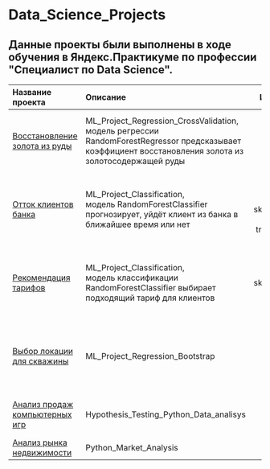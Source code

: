 # Data_Science_Projects

## Данные проекты были выполнены в ходе обучения в Яндекс.Практикуме по профессии "Специалист по Data Science".


| Название проекта      | Описание               | Используемые библиотеки     |
| :-------------------- | :--------------------- |:---------------------------:|
| [Восстановление золота из руды](https://github.com/AlexanderReut/Data_Science_Projects/blob/main/Gold%20Production_ML_Project_Regression_CrossValidation.ipynb) | ML_Project_Regression_CrossValidation, <br> модель регрессии RandomForestRegressor предсказывает коэффициент восстановления золота из золотосодержащей руды|- pandas, <br> - numpy, <br> - matplotlib, <br> - sklearn(LinearRegression, RandomForestRegressor, cross_val_score)|
| [Отток клиентов банка](https://github.com/AlexanderReut/Data_Science_Projects/blob/main/Bank%20Turnover_ML_Project_Classification.ipynb)  | ML_Project_Classification, <br>  модель RandomForestClassifier прогнозирует, уйдёт клиент из банка в ближайшее время или нет  | - pandas, <br> - matplotlib, <br> - sklearn(RandomForestClassifier, LogisticRegression, train_test_split, OrdinalEncoder, StandardScaler, shuffle)|
|[Рекомендация тарифов](https://github.com/AlexanderReut/Data_Science_Projects/blob/main/Mobile%20tariff_selection_ML_Project_Classification.ipynb) |ML_Project_Classification, <br>  модель классификации RandomForestClassifier выбирает подходящий тариф для клиентов |- pandas, <br> - matplotlib, <br> - sklearn(RandomForestClassifier, DecisionTreeClassifier, DummyClassifier, GridSearchCV) |
|[Выбор локации для скважины](https://github.com/AlexanderReut/Data_Science_Projects/blob/main/Well%20location_ML_Project_Regression_Bootstrap.ipynb) | ML_Project_Regression_Bootstrap  |- pandas, <br> - numpy, <br> - matplotlib, <br> - sklearn(LinearRegression, train_test_split, mean_squared_error, StandardScaler)|
| [Анализ продаж компьютерных игр](https://github.com/AlexanderReut/Data_Science_Projects/blob/main/Hypothesis_Testing_%20(VideoGames)_Python_Data_analisys.ipynb)      | Hypothesis_Testing_Python_Data_analisys               | - pandas, <br> -scipy <br> - matplotlib, <br> - seaborn     |
| [Анализ рынка недвижимости](https://github.com/AlexanderReut/Data_Science_Projects/blob/main/Real_Estate_Market_Analysis.ipynb)      | Python_Market_Analysis               | pandas     |

